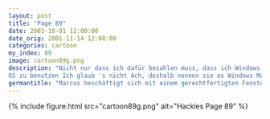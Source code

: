 ```yaml
---
layout: post
title: "Page 89"
date: 2003-10-01 12:00:00
date_orig: 2001-11-14 12:00:00
categories: cartoon
my_index: 89
image: cartoon89g.png
description: "Nicht nur dass ich dafür bezahlen muss, dass ich Windows XP beta-teste  Jetzt muss ich auch noch telefonisch die Erlaubnis einholen um meine Hardware upzugraden um euer beschissenes
OS zu benutzen Ich glaub 's nicht Ach, deshalb nennen sie es Windows Marcus"
germantitle: "Marcus beschäftigt sich mit einem gerechtfertigten Fenstersturz"
---
```


{% include figure.html src="cartoon89g.png" alt="Hackles Page 89"  %}
